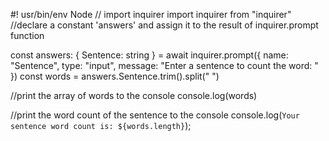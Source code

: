 #! usr/bin/env Node
// import inquirer
import inquirer from "inquirer"
//declare a constant 'answers' and assign it to the result of inquirer.prompt function

const answers: {
Sentence: string
} = await inquirer.prompt({
    name: "Sentence",
    type: "input",
    message: "Enter a sentence to count the word: "
})
const words = answers.Sentence.trim().split(" ")

//print the array of words to the console
console.log(words)

//print the word count of the sentence to the console
console.log(`Your sentence word count is: ${words.length}`);
